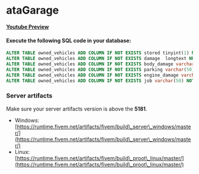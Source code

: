 # ataGarage

[**Youtube Preview**](https://youtu.be/Etw\_R0gLpL8)

#### Execute the following SQL code in your database:

```sql
ALTER TABLE owned_vehicles ADD COLUMN IF NOT EXISTS stored tinyint(1) NOT NULL DEFAULT 1;
ALTER TABLE owned_vehicles ADD COLUMN IF NOT EXISTS damage  longtext NULL DEFAULT NULL;
ALTER TABLE owned_vehicles ADD COLUMN IF NOT EXISTS body_damage varchar(50) NOT NULL DEFAULT '1000';
ALTER TABLE owned_vehicles ADD COLUMN IF NOT EXISTS parking varchar(50) NULL DEFAULT NULL;
ALTER TABLE owned_vehicles ADD COLUMN IF NOT EXISTS engine_damage varchar(50) DEFAULT '1000';
ALTER TABLE owned_vehicles ADD COLUMN IF NOT EXISTS job varchar(50) NOT NULL DEFAULT 'civ';;
```

### Server artifacts

Make sure your server artifacts version is above the **5181**.

* Windows: [https://runtime.fivem.net/artifacts/fivem/build\_server\_windows/master/](https://runtime.fivem.net/artifacts/fivem/build\_server\_windows/master/)
* Linux: [https://runtime.fivem.net/artifacts/fivem/build\_proot\_linux/master/](https://runtime.fivem.net/artifacts/fivem/build\_proot\_linux/master/)
